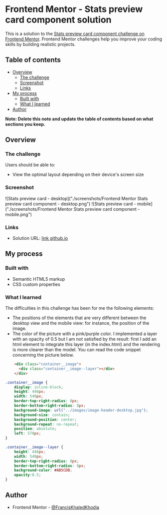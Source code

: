 # Frontend Mentor - Stats preview card component solution

This is a solution to the [Stats preview card component challenge on Frontend Mentor](https://www.frontendmentor.io/challenges/stats-preview-card-component-8JqbgoU62). Frontend Mentor challenges help you improve your coding skills by building realistic projects. 

## Table of contents

- [Overview](#overview)
  - [The challenge](#the-challenge)
  - [Screenshot](#screenshot)
  - [Links](#links)
- [My process](#my-process)
  - [Built with](#built-with)
  - [What I learned](#what-i-learned)
- [Author](#author)


**Note: Delete this note and update the table of contents based on what sections you keep.**

## Overview

### The challenge

Users should be able to:

- View the optimal layout depending on their device's screen size

### Screenshot

![Stats preview card - desktop]("./screenshots/Frontend Mentor Stats preview card component - desktop.png")
![Stats preview card - mobile]("./screenshots/Frontend Mentor Stats preview card component - mobile.png")

### Links

- Solution URL: [link github.io](https://franciskhaledkhodja.github.io)

## My process

### Built with

- Semantic HTML5 markup
- CSS custom properties


### What I learned

The difficulties in this challenge has been for me the following elements:

- The positions of the elements that are very different between the desktop view and the mobile view: for instance, the position of the image.
- The color of the picture with a pink/purple color. I implemented a layer with an opacity of 0.5 but I am not satisfied by the result: first I add an html element to integrate this layer (in the index.html) and the rendering is more clearer than the model. You can read the code snippet concerning the picture below.

```html
    <div class="container__image">
      <div class="container__image--layer"></div>
    </div>
```
```css
.container__image {
    display: inline-block;
    height: 446px;
    width: 540px;
    border-top-right-radius: 8px;
    border-bottom-right-radius: 8px;
    background-image: url("../images/image-header-desktop.jpg");
    background-size: contain;
    background-position: center;
    background-repeat: no-repeat;
    position: absolute;
    left: 570px;
}

.container__image--layer {
    height: 446px;
    width: 540px;
    border-top-right-radius: 8px;
    border-bottom-right-radius: 8px;
    background-color: #AB5CDB;
    opacity:0.5;
}
```

## Author

- Frontend Mentor - [@FrancisKhaledKhodja](https://www.frontendmentor.io/profile/FrancisKhaledKhodja)

